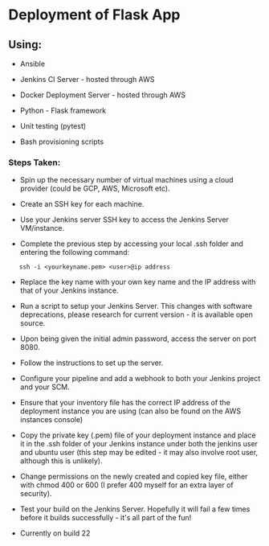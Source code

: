 # Deployment of Flask App

## Using:

- Ansible

- Jenkins CI Server - hosted through AWS

- Docker Deployment Server - hosted through AWS

- Python - Flask framework

- Unit testing (pytest)

- Bash provisioning scripts

### Steps Taken:

- Spin up the necessary number of virtual machines using a cloud provider (could be GCP, AWS, Microsoft etc).

- Create an SSH key for each machine.

- Use your Jenkins server SSH key to access the Jenkins Server VM/instance.

- Complete the previous step by accessing your local .ssh folder and entering the following command:

```
   ssh -i <yourkeyname.pem> <user>@ip address 

```

- Replace the key name with your own key name and the IP address with that of your Jenkins instance.

- Run a script to setup your Jenkins Server. This changes with software deprecations, please research for current version - it is available open source. 

- Upon being given the initial admin password, access the server on port 8080.

- Follow the instructions to set up the server.

- Configure your pipeline and add a webhook to both your Jenkins project and your SCM.

- Ensure that your inventory file has the correct IP address of the deployment instance you are using (can also be found on the AWS instances console)

- Copy the private key (.pem) file of your deployment instance and place it in the .ssh folder of your Jenkins instance under both the jenkins user and ubuntu user (this step may be edited - it may also involve root user, although this is unlikely).

- Change permissions on the newly created and copied key file, either with chmod 400 or 600 (I prefer 400 myself for an extra layer of security).

- Test your build on the Jenkins Server. Hopefully it will fail a few times before it builds successfully - it's all part of the fun!

- Currently on build 22
